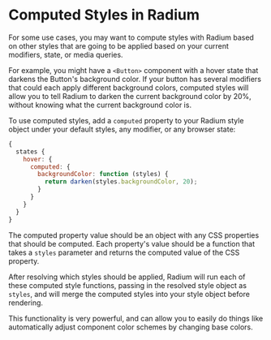# Computed Styles in Radium

For some use cases, you may want to compute styles with Radium based on other styles that are going to be applied based on your current modifiers, state, or media queries.

For example, you might have a `<Button>` component with a hover state that darkens the Button's background color. If your button has several modifiers that could each apply different background colors, computed styles will allow you to tell Radium to darken the current background color by 20%, without knowing what the current background color is.

To use computed styles, add a `computed` property to your Radium style object under your default styles, any modifier, or any browser state:

```js
{
  states {
    hover: {
      computed: {
        backgroundColor: function (styles) {
          return darken(styles.backgroundColor, 20);
        }
      }
    }
  }
}
```

The computed property value should be an object with any CSS properties that should be computed. Each property's value should be a function that takes a `styles` parameter and returns the computed value of the CSS property.

After resolving which styles should be applied, Radium will run each of these computed style functions, passing in the resolved style object as `styles`, and will merge the computed styles into your style object before rendering.

This functionality is very powerful, and can allow you to easily do things like automatically adjust component color schemes by changing base colors.
